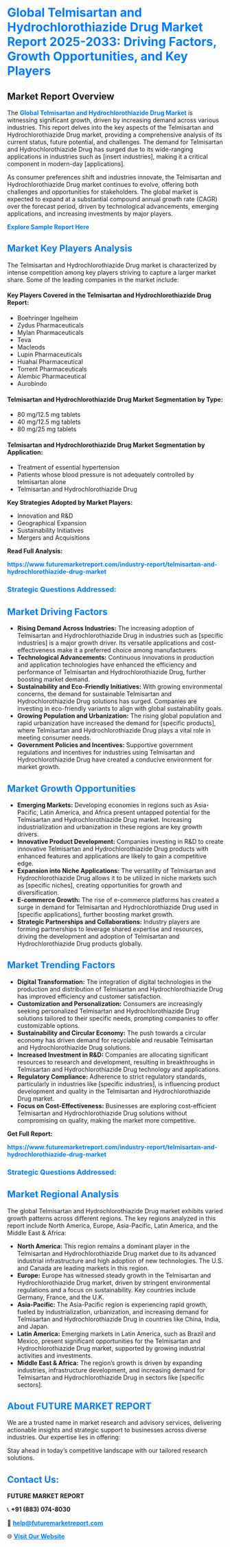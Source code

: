 <h1 style="color: #007BFF;">Global Telmisartan and Hydrochlorothiazide Drug Market Report 2025-2033: Driving Factors, Growth Opportunities, and Key Players</h1>

<section id="overview">
<h2>Market Report Overview</h2>
<p>The <a href="https://www.futuremarketreport.com/industry-report/telmisartan-and-hydrochlorothiazide-drug-market" style="color: #007BFF; text-decoration: none;"><strong>Global Telmisartan and Hydrochlorothiazide Drug Market</strong></a> is witnessing significant growth, driven by increasing demand across various industries. This report delves into the key aspects of the Telmisartan and Hydrochlorothiazide Drug market, providing a comprehensive analysis of its current status, future potential, and challenges. The demand for Telmisartan and Hydrochlorothiazide Drug has surged due to its wide-ranging applications in industries such as [insert industries], making it a critical component in modern-day [applications].</p>
<p>As consumer preferences shift and industries innovate, the Telmisartan and Hydrochlorothiazide Drug market continues to evolve, offering both challenges and opportunities for stakeholders. The global market is expected to expand at a substantial compound annual growth rate (CAGR) over the forecast period, driven by technological advancements, emerging applications, and increasing investments by major players.</p>
</section>

<section id="overview">
<p><a href="https://www.futuremarketreport.com/request-sample/reportId=125485" style="color: #007BFF; text-decoration: none;"><strong>Explore Sample Report Here</strong></a></p>
</section>

<section id="key-players">
<h2 style="color: #007BFF;">Market Key Players Analysis</h2>
<p>The Telmisartan and Hydrochlorothiazide Drug market is characterized by intense competition among key players striving to capture a larger market share. Some of the leading companies in the market include:</p>
<h4>Key Players Covered in the Telmisartan and Hydrochlorothiazide Drug Report:</h4>
<ul><li>Boehringer Ingelheim</li><li>Zydus Pharmaceuticals</li><li>Mylan Pharmaceuticals</li><li>Teva</li><li>Macleods</li><li>Lupin Pharmaceuticals</li><li>Huahai Pharmaceutical</li><li>Torrent Pharmaceuticals</li><li>Alembic Pharmaceutical</li><li>Aurobindo</li></ul>
<h4>Telmisartan and Hydrochlorothiazide Drug Market Segmentation by Type:</h4>
<ul><li>80 mg/12.5 mg tablets</li><li>40 mg/12.5 mg tablets</li><li>80 mg/25 mg tablets</li></ul>

<h4>Telmisartan and Hydrochlorothiazide Drug Market Segmentation by Application:</h4>
<ul><li>Treatment of essential hypertension</li><li>Patients whose blood pressure is not adequately controlled by telmisartan alone</li><li>Telmisartan and Hydrochlorothiazide Drug</li></ul>
<p><strong>Key Strategies Adopted by Market Players:</strong></p>
<ul>
<li>Innovation and R&D</li>
<li>Geographical Expansion</li>
<li>Sustainability Initiatives</li>
<li>Mergers and Acquisitions</li>
</ul>
</section>

<section>
<p><strong>Read Full Analysis: </strong></p><a href="https://www.futuremarketreport.com/industry-report/telmisartan-and-hydrochlorothiazide-drug-market" style="color: #007BFF; text-decoration: none;"><strong>https://www.futuremarketreport.com/industry-report/telmisartan-and-hydrochlorothiazide-drug-market</strong></a>
<h3 style="color: #007BFF;">Strategic Questions Addressed:</h3>
</section>

<section id="driving-factors">
<h2 style="color: #007BFF;">Market Driving Factors</h2>
<ul>
<li><strong>Rising Demand Across Industries:</strong> The increasing adoption of Telmisartan and Hydrochlorothiazide Drug in industries such as [specific industries] is a major growth driver. Its versatile applications and cost-effectiveness make it a preferred choice among manufacturers.</li>
<li><strong>Technological Advancements:</strong> Continuous innovations in production and application technologies have enhanced the efficiency and performance of Telmisartan and Hydrochlorothiazide Drug, further boosting market demand.</li>
<li><strong>Sustainability and Eco-Friendly Initiatives:</strong> With growing environmental concerns, the demand for sustainable Telmisartan and Hydrochlorothiazide Drug solutions has surged. Companies are investing in eco-friendly variants to align with global sustainability goals.</li>
<li><strong>Growing Population and Urbanization:</strong> The rising global population and rapid urbanization have increased the demand for [specific products], where Telmisartan and Hydrochlorothiazide Drug plays a vital role in meeting consumer needs.</li>
<li><strong>Government Policies and Incentives:</strong> Supportive government regulations and incentives for industries using Telmisartan and Hydrochlorothiazide Drug have created a conducive environment for market growth.</li>
</ul>
</section>

<section id="growth-opportunities">
<h2 style="color: #007BFF;">Market Growth Opportunities</h2>
<ul>
<li><strong>Emerging Markets:</strong> Developing economies in regions such as Asia-Pacific, Latin America, and Africa present untapped potential for the Telmisartan and Hydrochlorothiazide Drug market. Increasing industrialization and urbanization in these regions are key growth drivers.</li>
<li><strong>Innovative Product Development:</strong> Companies investing in R&D to create innovative Telmisartan and Hydrochlorothiazide Drug products with enhanced features and applications are likely to gain a competitive edge.</li>
<li><strong>Expansion into Niche Applications:</strong> The versatility of Telmisartan and Hydrochlorothiazide Drug allows it to be utilized in niche markets such as [specific niches], creating opportunities for growth and diversification.</li>
<li><strong>E-commerce Growth:</strong> The rise of e-commerce platforms has created a surge in demand for Telmisartan and Hydrochlorothiazide Drug used in [specific applications], further boosting market growth.</li>
<li><strong>Strategic Partnerships and Collaborations:</strong> Industry players are forming partnerships to leverage shared expertise and resources, driving the development and adoption of Telmisartan and Hydrochlorothiazide Drug products globally.</li>
</ul>
</section>

<section id="trending-factors">
<h2 style="color: #007BFF;">Market Trending Factors</h2>
<ul>
<li><strong>Digital Transformation:</strong> The integration of digital technologies in the production and distribution of Telmisartan and Hydrochlorothiazide Drug has improved efficiency and customer satisfaction.</li>
<li><strong>Customization and Personalization:</strong> Consumers are increasingly seeking personalized Telmisartan and Hydrochlorothiazide Drug solutions tailored to their specific needs, prompting companies to offer customizable options.</li>
<li><strong>Sustainability and Circular Economy:</strong> The push towards a circular economy has driven demand for recyclable and reusable Telmisartan and Hydrochlorothiazide Drug solutions.</li>
<li><strong>Increased Investment in R&D:</strong> Companies are allocating significant resources to research and development, resulting in breakthroughs in Telmisartan and Hydrochlorothiazide Drug technology and applications.</li>
<li><strong>Regulatory Compliance:</strong> Adherence to strict regulatory standards, particularly in industries like [specific industries], is influencing product development and quality in the Telmisartan and Hydrochlorothiazide Drug market.</li>
<li><strong>Focus on Cost-Effectiveness:</strong> Businesses are exploring cost-efficient Telmisartan and Hydrochlorothiazide Drug solutions without compromising on quality, making the market more competitive.</li>
</ul>
</section>

<section>
<p><strong>Get Full Report: </strong></p><a href="https://www.futuremarketreport.com/industry-report/telmisartan-and-hydrochlorothiazide-drug-market" style="color: #007BFF; text-decoration: none;"><strong>https://www.futuremarketreport.com/industry-report/telmisartan-and-hydrochlorothiazide-drug-market</strong></a>
<h3 style="color: #007BFF;">Strategic Questions Addressed:</h3>
</section>


<section id="regional-analysis">
<h2 style="color: #007BFF;">Market Regional Analysis</h2>
<p>The global Telmisartan and Hydrochlorothiazide Drug market exhibits varied growth patterns across different regions. The key regions analyzed in this report include North America, Europe, Asia-Pacific, Latin America, and the Middle East & Africa:</p>
<ul>
<li><strong>North America:</strong> This region remains a dominant player in the Telmisartan and Hydrochlorothiazide Drug market due to its advanced industrial infrastructure and high adoption of new technologies. The U.S. and Canada are leading markets in this region.</li>
<li><strong>Europe:</strong> Europe has witnessed steady growth in the Telmisartan and Hydrochlorothiazide Drug market, driven by stringent environmental regulations and a focus on sustainability. Key countries include Germany, France, and the U.K.</li>
<li><strong>Asia-Pacific:</strong> The Asia-Pacific region is experiencing rapid growth, fueled by industrialization, urbanization, and increasing demand for Telmisartan and Hydrochlorothiazide Drug in countries like China, India, and Japan.</li>
<li><strong>Latin America:</strong> Emerging markets in Latin America, such as Brazil and Mexico, present significant opportunities for the Telmisartan and Hydrochlorothiazide Drug market, supported by growing industrial activities and investments.</li>
<li><strong>Middle East & Africa:</strong> The region’s growth is driven by expanding industries, infrastructure development, and increasing demand for Telmisartan and Hydrochlorothiazide Drug in sectors like [specific sectors].</li>
</ul>
</section>

<footer>
<h2 style="color: #007BFF;">About FUTURE MARKET REPORT</h2>
<p>We are a trusted name in market research and advisory services, delivering actionable insights and strategic support to businesses across diverse industries. Our expertise lies in offering:</p>

<p>Stay ahead in today’s competitive landscape with our tailored research solutions.</p>

<h2 style="color: #007BFF;">Contact Us:</h2>
<p><strong>FUTURE MARKET REPORT</strong></p>
<p>📞 <strong>+91 (883) 074-8030</strong></p>
<p>📧 <strong><a href="mailto:help@futuremarketreport.com" style="color: #007BFF;">help@futuremarketreport.com</a></strong></p>
<p>🌐 <strong><a href="https://www.futuremarketreport.com/" style="color: #007BFF;">Visit Our Website</a></strong></p>
</footer>